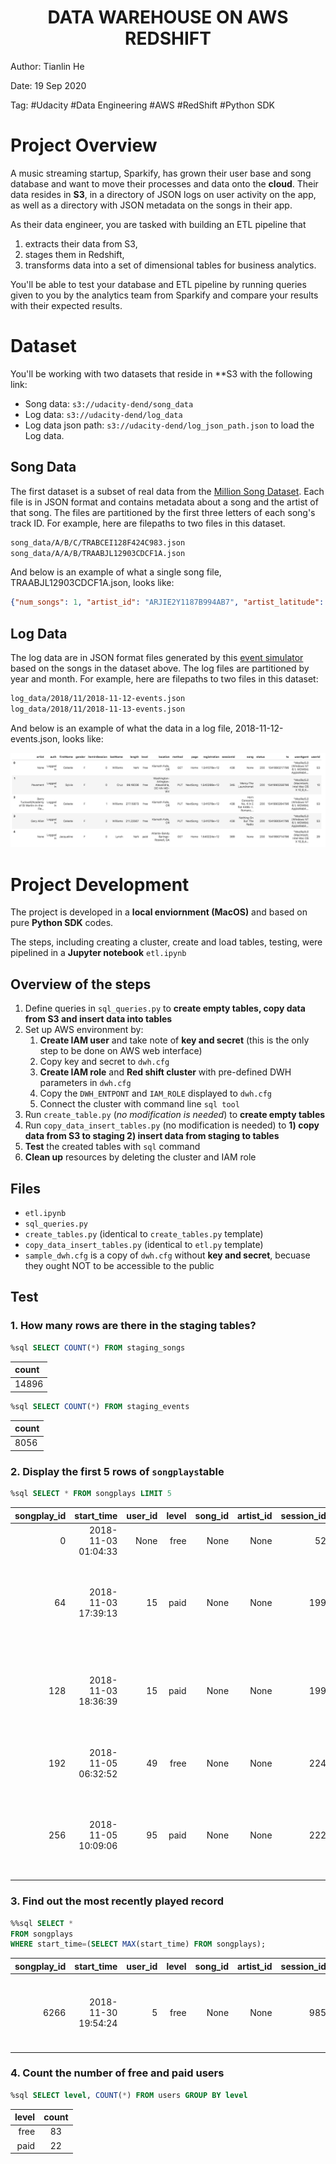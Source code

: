 <h1>
  <center>DATA WAREHOUSE ON AWS REDSHIFT</center>
</h1>


Author: Tianlin He

Date: 19 Sep 2020

Tag: #Udacity #Data Engineering #AWS #RedShift #Python SDK

# Project Overview

A music streaming startup, Sparkify, has grown their user base and song database and want to move their processes and data onto the **cloud**. Their data resides in **S3**, in a directory of JSON logs on user activity on the app, as well as a directory with JSON metadata on the songs in their app.

As their data engineer, you are tasked with building an ETL pipeline that 

1. extracts their data from S3, 
2. stages them in Redshift, 
3. transforms data into a set of dimensional tables for business analytics. 

You'll be able to test your database and ETL pipeline by running queries given to you by the analytics team from Sparkify and compare your results with their expected results.

# Dataset

You'll be working with two datasets that reside in **S3 with the following link:

- Song data: `s3://udacity-dend/song_data`
- Log data: `s3://udacity-dend/log_data`
- Log data json path: `s3://udacity-dend/log_json_path.json` to load the Log data.

## Song Data

The first dataset is a subset of real data from the [Million Song Dataset](https://labrosa.ee.columbia.edu/millionsong/). Each file is in JSON format and contains metadata about a song and the artist of that song. The files are partitioned by the first three letters of each song's track ID. For example, here are filepaths to two files in this dataset.

```txt
song_data/A/B/C/TRABCEI128F424C983.json
song_data/A/A/B/TRAABJL12903CDCF1A.json
```

And below is an example of what a single song file, TRAABJL12903CDCF1A.json, looks like:

```json
{"num_songs": 1, "artist_id": "ARJIE2Y1187B994AB7", "artist_latitude": null, "artist_longitude": null, "artist_location": "", "artist_name": "Line Renaud", "song_id": "SOUPIRU12A6D4FA1E1", "title": "Der Kleine Dompfaff", "duration": 152.92036, "year": 0}
```

## Log Data

The log data are in JSON format files generated by this [event simulator](https://github.com/Interana/eventsim) based on the songs in the dataset above. The log files are partitioned by year and month. For example, here are filepaths to two files in this dataset:

```txt
log_data/2018/11/2018-11-12-events.json
log_data/2018/11/2018-11-13-events.json
```

And below is an example of what the data in a log file, 2018-11-12-events.json, looks like:

![img](img/log-data.png)

# Project Development

The project is developed in a **local enviornment (MacOS)** and based on pure **Python SDK** codes. 

The steps, including creating a cluster, create and load tables, testing, were pipelined in a **Jupyter notebook** `etl.ipynb`

## Overview of the steps

1. Define queries in `sql_queries.py` to **create empty tables, copy data from S3 and insert data into tables**
2. Set up AWS environment by:
   1. **Create IAM user** and take note of **key and secret** (this is the only step to be done on AWS web interface)
   2. Copy key and secret to `dwh.cfg`
   3. **Create IAM role** and **Red shift cluster** with pre-defined DWH parameters in `dwh.cfg`
   4. Copy the `DWH_ENTPONT` and  `IAM_ROLE` displayed to `dwh.cfg`
   5. Connect the cluster with command line `sql tool`
3. Run `create_table.py` (*no modification is needed*) to **create empty tables**
4. Run `copy_data_insert_tables.py` (no modification is needed) to **1) copy data from S3 to staging 2) insert data from staging to tables**
5. **Test** the created tables with `sql` command
6. **Clean up** resources by deleting the cluster and IAM role

## Files

* `etl.ipynb`
* `sql_queries.py`
* `create_tables.py` (identical to `create_tables.py` template)
* `copy_data_insert_tables.py` (identical to `etl.py` template)
* `sample_dwh.cfg` is a copy of `dwh.cfg` without  **key and secret**, becuase they ought NOT to be accessible to the public

## Test 

### 1.  How many rows are there in the staging tables?

```sql
%sql SELECT COUNT(*) FROM staging_songs
```

| count |
| :---- |
| 14896 |

```sql
%sql SELECT COUNT(*) FROM staging_events
```

| count |
| :---- |
| 8056  |

### 2. Display the first 5 rows of `songplays`table

```sql
%sql SELECT * FROM songplays LIMIT 5
```

| songplay_id |          start_time | user_id | level | song_id | artist_id | session_id |                           location |                                                   user_agent |
| ----------: | ------------------: | ------: | ----: | ------: | --------: | ---------: | ---------------------------------: | -----------------------------------------------------------: |
|           0 | 2018-11-03 01:04:33 |    None |  free |    None |      None |         52 |                               None |                                                         None |
|          64 | 2018-11-03 17:39:13 |      15 |  paid |    None |      None |        199 | Chicago-Naperville-Elgin, IL-IN-WI | "Mozilla/5.0 (X11; Linux x86_64) AppleWebKit/537.36 (KHTML, like Gecko) Ubuntu Chromium/36.0.1985.125 Chrome/36.0.1985.125 Safari/537.36" |
|         128 | 2018-11-03 18:36:39 |      15 |  paid |    None |      None |        199 | Chicago-Naperville-Elgin, IL-IN-WI | "Mozilla/5.0 (X11; Linux x86_64) AppleWebKit/537.36 (KHTML, like Gecko) Ubuntu Chromium/36.0.1985.125 Chrome/36.0.1985.125 Safari/537.36" |
|         192 | 2018-11-05 06:32:52 |      49 |  free |    None |      None |        224 |  San Francisco-Oakland-Hayward, CA | Mozilla/5.0 (Windows NT 5.1; rv:31.0) Gecko/20100101 Firefox/31.0 |
|         256 | 2018-11-05 10:09:06 |      95 |  paid |    None |      None |        222 |                  Winston-Salem, NC | "Mozilla/5.0 (iPhone; CPU iPhone OS 7_1_2 like Mac OS X) AppleWebKit/537.51.2 (KHTML, like Gecko) Version/7.0 Mobile/11D257 Safari/9537.53" |

### 3. Find out the most recently played record

```sql
%%sql SELECT * 
FROM songplays 
WHERE start_time=(SELECT MAX(start_time) FROM songplays);
```

| songplay_id |          start_time | user_id | level | song_id | artist_id | session_id |                    location | user_agent                                                   |
| ----------: | ------------------: | ------: | ----: | ------: | --------: | ---------: | --------------------------: | :----------------------------------------------------------- |
|        6266 | 2018-11-30 19:54:24 |       5 |  free |    None |      None |        985 | Detroit-Warren-Dearborn, MI | "Mozilla/5.0 (Macintosh; Intel Mac OS X 10_9_4) AppleWebKit/537.77.4 (KHTML, like Gecko) Version/7.0.5 Safari/537.77.4" |

### 4. Count the number of free and paid users

```sql
%sql SELECT level, COUNT(*) FROM users GROUP BY level
```

| level | count |
| ----: | :---: |
|  free |  83   |
|  paid |  22   |